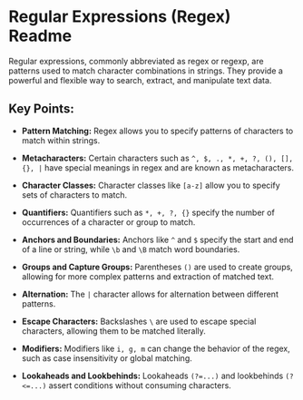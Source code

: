 # Regular Expressions (Regex) Readme

Regular expressions, commonly abbreviated as regex or regexp, are patterns used to match character combinations in strings. They provide a powerful and flexible way to search, extract, and manipulate text data.

## Key Points:

- **Pattern Matching:** Regex allows you to specify patterns of characters to match within strings.

- **Metacharacters:** Certain characters such as `^, $, ., *, +, ?, (), [], {}, |` have special meanings in regex and are known as metacharacters.

- **Character Classes:** Character classes like `[a-z]` allow you to specify sets of characters to match.

- **Quantifiers:** Quantifiers such as `*, +, ?, {}` specify the number of occurrences of a character or group to match.

- **Anchors and Boundaries:** Anchors like `^` and `$` specify the start and end of a line or string, while `\b` and `\B` match word boundaries.

- **Groups and Capture Groups:** Parentheses `()` are used to create groups, allowing for more complex patterns and extraction of matched text.

- **Alternation:** The `|` character allows for alternation between different patterns.

- **Escape Characters:** Backslashes `\` are used to escape special characters, allowing them to be matched literally.

- **Modifiers:** Modifiers like `i, g, m` can change the behavior of the regex, such as case insensitivity or global matching.

- **Lookaheads and Lookbehinds:** Lookaheads `(?=...)` and lookbehinds `(?<=...)` assert conditions without consuming characters.
